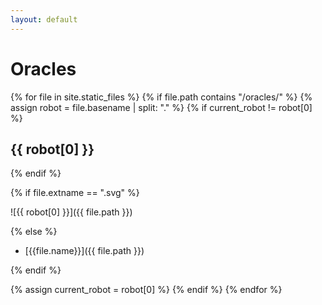 ```yaml
---
layout: default
---
```


# Oracles

{% for file in site.static_files %}
{% if file.path contains "/oracles/" %}
{% assign robot = file.basename | split: "." %}
{% if current_robot != robot[0] %}

## {{ robot[0] }}

{% endif %}

{% if file.extname == ".svg" %}

![{{ robot[0] }}]({{ file.path }})

{% else %}

- [{{file.name}}]({{ file.path }})

{% endif %}


{% assign current_robot = robot[0] %}
{% endif %}
{% endfor %}
